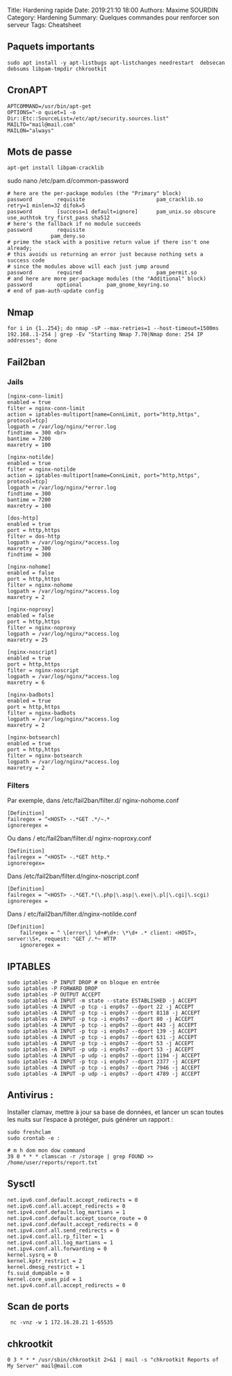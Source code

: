 Title: Hardening rapide
Date: 2019:21:10 18:00
Authors: Maxime SOURDIN
Category: Hardening
Summary: Quelques commandes pour renforcer son serveur
Tags: Cheatsheet

## Paquets importants

    sudo apt install -y apt-listbugs apt-listchanges needrestart  debsecan debsums libpam-tmpdir chkrootkit

## CronAPT

    APTCOMMAND=/usr/bin/apt-get
    OPTIONS="-o quiet=1 -o Dir::Etc::SourceList=/etc/apt/security.sources.list"
    MAILTO="mail@mail.com"
    MAILON="always"

## Mots de passe

    apt-get install libpam-cracklib

 sudo nano  /etc/pam.d/common-password

    # here are the per-package modules (the "Primary" block)
    password        requisite                       pam_cracklib.so retry=1 minlen=32 difok=5
    password        [success=1 default=ignore]      pam_unix.so obscure use_authtok try_first_pass sha512
    # here's the fallback if no module succeeds
    password        requisite
                  pam_deny.so
    # prime the stack with a positive return value if there isn't one already;
    # this avoids us returning an error just because nothing sets a success code
    # since the modules above will each just jump around
    password        required                        pam_permit.so
    # and here are more per-package modules (the "Additional" block)
    password        optional        pam_gnome_keyring.so
    # end of pam-auth-update config

## Nmap

    for i in {1..254}; do nmap -sP --max-retries=1 --host-timeout=1500ms 192.168..1-254 | grep -Ev "Starting Nmap 7.70|Nmap done: 254 IP addresses"; done

## Fail2ban
### Jails

    [nginx-conn-limit]
    enabled = true
    filter = nginx-conn-limit
    action = iptables-multiport[name=ConnLimit, port="http,https",
    protocol=tcp]
    logpath = /var/log/nginx/*error.log
    findtime = 300 <br>
    bantime = 7200
    maxretry = 100
    
    [nginx-notilde]
    enabled = true
    filter = nginx-notilde
    action = iptables-multiport[name=ConnLimit, port="http,https",
    protocol=tcp]
    logpath = /var/log/nginx/*error.log
    findtime = 300
    bantime = 7200
    maxretry = 100
    
    [dos-http]
    enabled = true
    port = http,https
    filter = dos-http
    logpath = /var/log/nginx/*access.log
    maxretry = 300
    findtime = 300
    
    [nginx-nohome]
    enabled = false
    port = http,https
    filter = nginx-nohome
    logpath = /var/log/nginx/*access.log
    maxretry = 2
    
    [nginx-noproxy]
    enabled = false
    port = http,https
    filter = nginx-noproxy
    logpath = /var/log/nginx/*access.log
    maxretry = 25
    
    [nginx-noscript]
    enabled = true
    port = http,https
    filter = nginx-noscript
    logpath = /var/log/nginx/*access.log
    maxretry = 6
    
    [nginx-badbots]
    enabled = true
    port = http,https
    filter = nginx-badbots
    logpath = /var/log/nginx/*access.log
    maxretry = 2
    
    [nginx-botsearch]
    enabled = true
    port = http,https
    filter = nginx-botsearch
    logpath = /var/log/nginx/*access.log
    maxretry = 2

### Filters 

Par exemple, dans /etc/fail2ban/filter.d/ nginx-nohome.conf

    [Definition]
    failregex = ^<HOST> -.*GET .*/~.*
    ignoreregex =


Ou dans / etc/fail2ban/filter.d/ nginx-noproxy.conf

    [Definition]
    failregex = ^<HOST> -.*GET http.*
    ignoreregex=
    
Dans /etc/fail2ban/filter.d/nginx-noscript.conf

    [Definition]
    failregex = ^<HOST> -.*GET.*(\.php|\.asp|\.exe|\.pl|\.cgi|\.scgi)
    ignoreregex =

Dans / etc/fail2ban/filter.d/nginx-notilde.conf

    [Definition]
        failregex = ^ \[error\] \d+#\d+: \*\d+ .* client: <HOST>, server:\S+, request: "GET /.*~ HTTP
        ignoreregex =

## IPTABLES

    sudo iptables -P INPUT DROP # on bloque en entrée
    sudo iptables -P FORWARD DROP
    sudo iptables -P OUTPUT ACCEPT
    sudo iptables -A INPUT -m state --state ESTABLISHED -j ACCEPT
    sudo iptables -A INPUT -p tcp -i enp0s7 --dport 22 -j ACCEPT
    sudo iptables -A INPUT -p tcp -i enp0s7 --dport 8118 -j ACCEPT
    sudo iptables -A INPUT -p tcp -i enp0s7 --dport 80 -j ACCEPT
    sudo iptables -A INPUT -p tcp -i enp0s7 --dport 443 -j ACCEPT
    sudo iptables -A INPUT -p tcp -i enp0s7 --dport 139 -j ACCEPT
    sudo iptables -A INPUT -p tcp -i enp0s7 --dport 631 -j ACCEPT
    sudo iptables -A INPUT -p tcp -i enp0s7 --dport 53 -j ACCEPT
    sudo iptables -A INPUT -p udp -i enp0s7 --dport 53 -j ACCEPT
    sudo iptables -A INPUT -p udp -i enp0s7 --dport 1194 -j ACCEPT
    sudo iptables -A INPUT -p tcp -i enp0s7 --dport 2377 -j ACCEPT
    sudo iptables -A INPUT -p tcp -i enp0s7 --dport 7946 -j ACCEPT
    sudo iptables -A INPUT -p udp -i enp0s7 --dport 4789 -j ACCEPT

## Antivirus :

Installer clamav, mettre à jour sa base de données, et lancer un scan toutes les nuits sur l’espace à protéger, puis générer un rapport :

    sudo freshclam
    sudo crontab -e :

    # m h dom mon dow command
    39 0 * * * clamscan -r /storage | grep FOUND >>
    /home/user/reports/report.txt

## Sysctl

    net.ipv6.conf.default.accept_redirects = 0
    net.ipv6.conf.all.accept_redirects = 0
    net.ipv4.conf.default.log_martians = 1
    net.ipv4.conf.default.accept_source_route = 0
    net.ipv4.conf.default.accept_redirects = 0
    net.ipv4.conf.all.send_redirects = 0
    net.ipv4.conf.all.rp_filter = 1
    net.ipv4.conf.all.log_martians = 1
    net.ipv4.conf.all.forwarding = 0
    kernel.sysrq = 0
    kernel.kptr_restrict = 2
    kernel.dmesg_restrict = 1
    fs.suid_dumpable = 0
    kernel.core_uses_pid = 1
    net.ipv4.conf.all.accept_redirects = 0

## Scan de ports

     nc -vnz -w 1 172.16.28.21 1-65535

## chkrootkit

    0 3 * * * /usr/sbin/chkrootkit 2>&1 | mail -s "chkrootkit Reports of My Server" mail@mail.com


